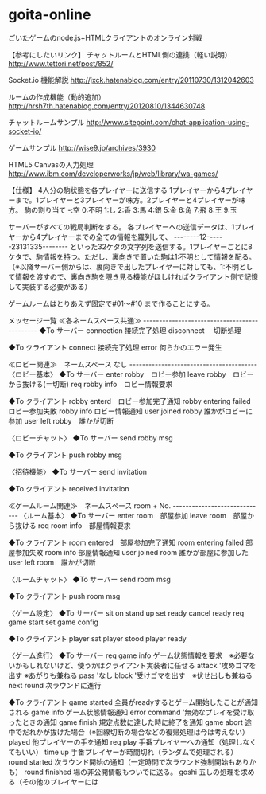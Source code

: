 goita-online
============

ごいたゲームのnode.js+HTMLクライアントのオンライン対戦

【参考にしたいリンク】
チャットルームとHTML側の連携（軽い説明）
http://www.tettori.net/post/852/

Socket.io 機能解説
http://jxck.hatenablog.com/entry/20110730/1312042603

ルームの作成機能（動的追加）
http://hrsh7th.hatenablog.com/entry/20120810/1344630748

チャットルームサンプル
http://www.sitepoint.com/chat-application-using-socket-io/

ゲームサンプル
http://wise9.jp/archives/3930

HTML5 Canvasの入力処理
http://www.ibm.com/developerworks/jp/web/library/wa-games/

【仕様】
4人分の駒状態を各プレイヤーに送信する
1プレイヤーから4プレイヤーまで。1プレイヤーと3プレイヤーが味方。2プレイヤーと4プレイヤーが味方。
駒の割り当て
-:空
0:不明
1:し
2:香
3:馬
4:銀
5:金
6:角
7:飛
8:王
9:玉

サーバーがすべての戦局判断をする。
各プレイヤーへの送信データは、1プレイヤーから4プレイヤーまでの全ての情報を羅列して、
--------12------23131335--------
といった32ケタの文字列を送信する。1プレイヤーごとに8ケタで、駒情報を持つ。ただし、裏向きで置いた駒は1:不明として情報を配る。
（※以降サーバー側からは、裏向きで出したプレイヤーに対しても、1:不明として情報を渡すので、裏向き駒を覗き見る機能がほしければクライアント側で記憶して実装する必要がある）

ゲームルームはとりあえず固定で#01～#10 まで作ることにする。

メッセージ一覧
≪各ネームスペース共通≫    ---------------------------------------------
◆To サーバー
connection  接続完了処理
disconnect　 切断処理

◆To クライアント
connect 接続完了処理
error 何らかのエラー発生

≪ロビー関連≫　ネームスペース なし ----------------------------------------
〈ロビー基本〉
◆To サーバー
enter robby　ロビー参加
leave robby　ロビーから抜ける(＝切断)
req robby info　ロビー情報要求

◆To クライアント
robby enterd　ロビー参加完了通知
robby entering failed ロビー参加失敗
robby info  ロビー情報通知
user joined robby   誰かがロビーに参加
user left robby　誰かが切断

〈ロビーチャット〉
◆To サーバー
send robby msg

◆To クライアント
push robby msg

〈招待機能〉
◆To サーバー
send invitation

◆To クライアント
received invitation

≪ゲームルーム関連≫　ネームスペース room + No.  -----------------------------
〈ルーム基本〉
◆To サーバー
enter room　部屋参加
leave room　部屋から抜ける
req room info　部屋情報要求

◆To クライアント
room entered　部屋参加完了通知
room entering failed  部屋参加失敗
room info  部屋情報通知
user joined room    誰かが部屋に参加した
user left room　誰かが切断

〈ルームチャット〉
◆To サーバー
send room msg

◆To クライアント
push room msg

〈ゲーム設定〉
◆To サーバー
sit on
stand up
set ready
cancel ready
req game start
set game config

◆To クライアント
player sat
player stood
player ready

〈ゲーム進行〉
◆To サーバー
req game info   ゲーム状態情報を要求　※必要ないかもしれないけど、使うかはクライアント実装者に任せる
attack  '攻めゴマを出す ※あがりも兼ねる
pass    'なし
block   '受けゴマを出す　※伏せ出しも兼ねる
next round  次ラウンドに進行

◆To クライアント
game started    全員がreadyするとゲーム開始したことが通知される
game info   ゲーム状態情報通知
error command   '無効なプレイを受け取ったときの通知
game finish     規定点数に達した時に終了を通知
game abort      途中でだれかが抜けた場合（※回線切断の場合などの復帰処理は今は考えない）
played          他プレイヤーの手を通知
req play    手番プレイヤーへの通知（処理しなくてもいい）
time up     手番プレイヤーが時間切れ（ランダムで処理される）
round started   次ラウンド開始の通知（一定時間で次ラウンド強制開始もありかも）
round finished  場の非公開情報もついでに送る。
goshi   五しの処理を求める（その他のプレイヤーには



